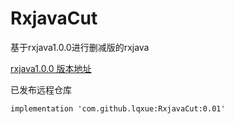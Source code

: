 # RxjavaCut
基于rxjava1.0.0进行删减版的rxjava  

[rxjava1.0.0 版本地址](https://github.com/ReactiveX/RxJava/releases/tag/v1.0.0)

已发布远程仓库

```
implementation 'com.github.lqxue:RxjavaCut:0.01'
```
